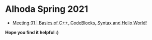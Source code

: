 # Alhoda Spring 2021

* [Meeting 01 | Basics of C++, CodeBlocks, Syntax and Hello World!](/Meetings/Meeting01)

**Hope you find it helpful :)**
